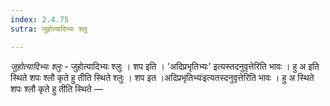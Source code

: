 ```yaml
---
index: 2.4.75
sutra: जुहोत्यादिभ्यः श्लुः

---
```

_जुहोत्यादिभ्यः श्लुः_ - जुहोत्यादिभ्यः श्लुः । शप इति । 'अदिप्रभृतिभ्यः' इत्यस्तदनुवृत्तेरिति भावः । हु अ इति स्थिते शपः श्लौ कृते हु तीति स्थिते श्लुः । शप इत ।अदिप्रभृतिभ्यः॑इत्यतस्दनुवृत्तेरिति भावः । हु अ स्थिते शपः श्लौ कृते हु तीति स्थिते — 